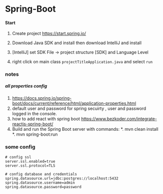 # Spring-Boot

#### Start

1. Create project
https://start.spring.io/

2. Download Java SDK and install then download IntelliJ and install
3. [IntelliJ] set SDK File -> project structure [SDK] and Language Level
4. right click on main class ```projectTitleApplication.java``` and select ```run```


### notes
##### all properties config
1. https://docs.spring.io/spring-boot/docs/current/reference/html/application-properties.html
2. default user and password for spring secuirty , user and password logged in the console.
3. how to add react with spring boot https://www.bezkoder.com/integrate-reactjs-spring-boot/ 
4. Build and run the Spring Boot server with commands:
    *. mvn clean install
    *. mvn spring-boot:run

### some config

```
# config ssl
server.ssl.enabled=true
server.ssl.protocol=TLS

# config database and credentials
spring.datasource.url=jdbc:postgres://localhost:5432
spring.datasource.username=admin
spring.datasource.password=password
```
